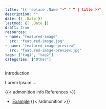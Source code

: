 ```yaml
---
title: "{{ replace .Name "-" " " | title }}"
description: ""
date: {{ .Date }}
lastmod: {{ .Date }}
draft: true
resources:
- name: "featured-image"
  src: "featured-image.jpg"
- name: "featured-image-preview"
  src: "featured-image-preview.jpg"
tags: ["tag1", "tag2"]
categories: ["Other"]
---
```


Introduction

<!--more-->

Lorem Ipsum ...

{{< admonition info References >}}
- [Example](https://example.com)
{{< /admonition >}}
